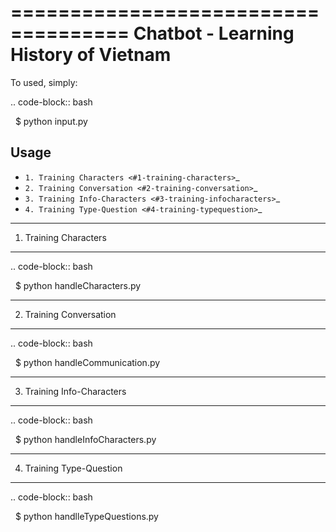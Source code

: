 ====================================
Chatbot - Learning History of Vietnam
====================================

To used, simply:

.. code-block:: bash

    $ python input.py
    
Usage
----------------------------------------

* `1. Training Characters <#1-training-characters>`_
* `2. Training Conversation <#2-training-conversation>`_
* `3. Training Info-Characters <#3-training-infocharacters>`_
* `4. Training Type-Question <#4-training-typequestion>`_

****************************************
1. Training Characters
****************************************

.. code-block:: bash

    $ python handleCharacters.py

****************************************
2. Training Conversation
****************************************

.. code-block:: bash

    $ python handleCommunication.py

****************************************
3. Training Info-Characters
****************************************

.. code-block:: bash

    $ python handleInfoCharacters.py

****************************************
4. Training Type-Question
****************************************

.. code-block:: bash

    $ python handlleTypeQuestions.py

    
